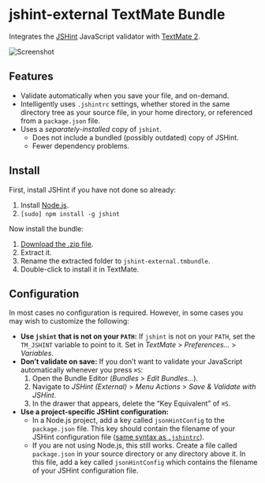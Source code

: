 # jshint-external TextMate Bundle

Integrates the [JSHint](http://www.jshint.com/) JavaScript validator with [TextMate 2](https://github.com/textmate/textmate).

![Screenshot](https://raw.github.com/natesilva/jshint-external.tmbundle/master/jshint-external-looks-good.png)

## Features

* Validate automatically when you save your file, and on-demand.
* Intelligently uses `.jshintrc` settings, whether stored in the same directory tree as your source file, in your home directory, or referenced from a `package.json` file.
* Uses a *separately-installed* copy of `jshint`.
    * Does not include a bundled (possibly outdated) copy of JSHint.
    * Fewer dependency problems.

## Install

First, install JSHint if you have not done so already:

1. Install [Node.js](https://nodejs.org/).
2. `[sudo] npm install -g jshint`

Now install the bundle:

1. [Download the .zip file](https://github.com/natesilva/jshint-external.tmbundle/archive/master.zip).
2. Extract it.
3. Rename the extracted folder to `jshint-external.tmbundle`.
4. Double-click to install it in TextMate.

## Configuration

In most cases no configuration is required. However, in some cases you may wish to customize the following:

* **Use `jshint` that is not on your `PATH`:** If `jshint` is not on your `PATH`, set the `TM_JSHINT` variable to point to it. Set in *TextMate* > *Preferences…* > *Variables*.
* **Don’t validate on save:** If you don’t want to validate your JavaScript automatically whenever you press `⌘S`:
    1. Open the Bundle Editor (*Bundles* > *Edit Bundles…*).
    2. Navigate to *JSHint (External)* > *Menu Actions* > *Save & Validate with JSHint*.
    3. In the drawer that appears, delete the “Key Equivalent” of `⌘S`.
* **Use a project-specific JSHint configuration:**
    * In a Node.js project, add a key called `jsonHintConfig` to the `package.json` file. This key should contain the filename of your JSHint configuration file ([same syntax as `.jshintrc`](http://www.jshint.com/docs/)).
    * If you are not using Node.js, this still works. Create a file called `package.json` in your source directory or any directory above it. In this file, add a key called `jsonHintConfig` which contains the filename of your JSHint configuration file.
